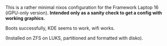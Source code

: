 This is a rather minimal nixos configuration for the Framework Laptop 16
(iGPU-only version).
**Intended only as a sanity check to get a config with working graphics.**

Boots successfully, KDE seems to work, wifi works.

(Installed on ZFS on LUKS, partitioned and formatted with disko).
